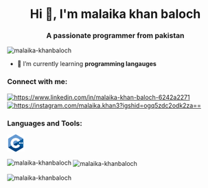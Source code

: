 <h1 align="center">Hi 👋, I'm malaika khan baloch</h1>
<h3 align="center">A passionate programmer from pakistan</h3>

<p align="left"> <img src="https://komarev.com/ghpvc/?username=malaika-khanbaloch&label=Profile%20views&color=0e75b6&style=flat" alt="malaika-khanbaloch" /> </p>

- 🌱 I’m currently learning **programming langauges**



<h3 align="left">Connect with me:</h3>
<p align="left">
<a href="https://linkedin.com/in/https://www.linkedin.com/in/malaika-khan-baloch-6242a2271" target="blank"><img align="center" src="https://raw.githubusercontent.com/rahuldkjain/github-profile-readme-generator/master/src/images/icons/Social/linked-in-alt.svg" alt="https://www.linkedin.com/in/malaika-khan-baloch-6242a2271" height="30" width="40" /></a>
<a href="https://instagram.com/https://instagram.com/malaika.khan3?igshid=ogq5zdc2odk2za==" target="blank"><img align="center" src="https://raw.githubusercontent.com/rahuldkjain/github-profile-readme-generator/master/src/images/icons/Social/instagram.svg" alt="https://instagram.com/malaika.khan3?igshid=ogq5zdc2odk2za==" height="30" width="40" /></a>
</p>

<h3 align="left">Languages and Tools:</h3>
<p align="left"> <a href="https://www.w3schools.com/cpp/" target="_blank" rel="noreferrer"> <img src="https://raw.githubusercontent.com/devicons/devicon/master/icons/cplusplus/cplusplus-original.svg" alt="cplusplus" width="40" height="40"/> </a> </p>

<p><img align="left" src="https://github-readme-stats.vercel.app/api/top-langs?username=malaika-khanbaloch&show_icons=true&locale=en&layout=compact" alt="malaika-khanbaloch" /></p>

<p>&nbsp;<img align="center" src="https://github-readme-stats.vercel.app/api?username=malaika-khanbaloch&show_icons=true&locale=en" alt="malaika-khanbaloch" /></p>

<p><img align="center" src="https://github-readme-streak-stats.herokuapp.com/?user=malaika-khanbaloch&" alt="malaika-khanbaloch" /></p>


